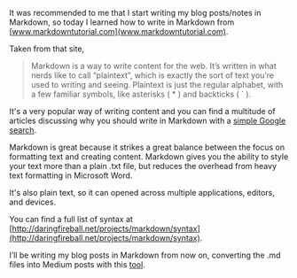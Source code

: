 It was recommended to me that I start writing my blog posts/notes in Markdown, so today I learned how to write in Markdown from [www.markdowntutorial.com](www.markdowntutorial.com).

Taken from that site,

> Markdown is a way to write content for the web. It’s written in what nerds like to call “plaintext”, which is exactly the sort of text you’re used to writing and seeing. Plaintext is just the regular alphabet, with a few familiar symbols, like asterisks ( * ) and backticks ( \` ).

It's a very popular way of writing content and you can find a multitude of articles discussing why you should write in Markdown with a [simple Google search](https://www.google.co.kr/search?q=markdown&ie=utf-8&oe=utf-8&client=firefox-b-ab&gfe_rd=cr&ei=8yG6WKziBseE9AXNmYeoDg#q=why+you+should+write+in+Markdown&*).

Markdown is great because it strikes a great balance between the focus on formatting text and creating content. Markdown gives you the ability to style your text more than a plain .txt file, but reduces the overhead from heavy text formatting in Microsoft Word.

It's also plain text, so it can opened across multiple applications, editors, and devices.

You can find a full list of syntax at [http://daringfireball.net/projects/markdown/syntax](http://daringfireball.net/projects/markdown/syntax).

I’ll be writing my blog posts in Markdown from now on, converting the .md files into Medium posts with this [tool](http://markdowntomedium.com/).
